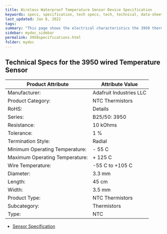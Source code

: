 ```yaml
---
title: Wireless Waterproof Temperature Sensor Device Specification
keywords: specs, specification, tech specs, tech, technical, data-sheet, datasheet, data sheet
last_updated: Jan 8, 2022
tags:
summary: "This page shows the electrical characteristics the 3950 thermistor "
sidebar: mydoc_sidebar
permalink: 3950specifications.html
folder: mydoc
---
```


## Technical Specs for the 3950 wired Temperature Sensor

|Product Attribute|Attribute Value|
|-----------------|-------------------|
|Manufacturer:|Adafruit Industries LLC|
|Product Category:|NTC Thermistors|
|RoHS:| Details|
|Series:|B25/50: 3950|
|Resistance:|10 kOhms|
|Tolerance:|1 %|
|Termination Style:|Radial|
|Minimum Operating Temperature:|- 55 C|
|Maximum Operating Temperature:|+ 125 C|
|Wire Temperature:|-55 C to +105 C|
|Diameter:|3.3 mm|
|Length:|45 cm|
|Width:|3.5 mm|
|Product Type:|NTC Thermistors|
|Subcategory:|Thermistors|
|Type:|NTC|


* [Sensor Specification](pdf/3950thermistor.pdf)